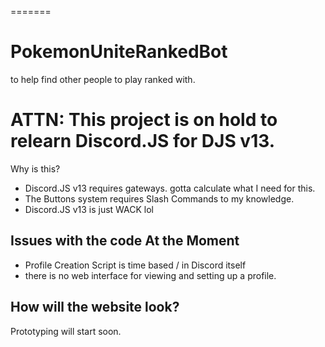 =======
# PokemonUniteRankedBot
to help find other people to play ranked with.

# ATTN: This project is on hold to relearn Discord.JS for DJS v13.

Why is this?

- Discord.JS v13 requires gateways. gotta calculate what I need for this.
- The Buttons system requires Slash Commands to my knowledge.
- Discord.JS v13 is just WACK lol

## Issues with the code At the Moment

- Profile Creation Script is time based / in Discord itself
- there is no web interface for viewing and setting up a profile.

## How will the website look?

Prototyping will start soon.
